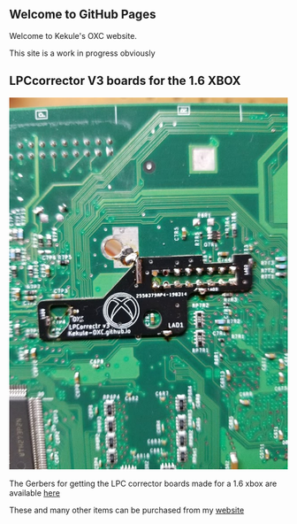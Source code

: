 ## Welcome to GitHub Pages

Welcome to Kekule's OXC website.

This site is a work in progress obviously

## LPCcorrector V3 boards for the 1.6 XBOX
![LPC](/images/lpc.jpg)

The Gerbers for getting the LPC corrector boards made for a 1.6 xbox are available [here](https://github.com/Kekule-OXC/OXC_LPCorrectr_v3/blob/master/OXCLPC_gerbers.zip)

These and many other items can be purchased from my [website](http://www.chimericsystems.com)

